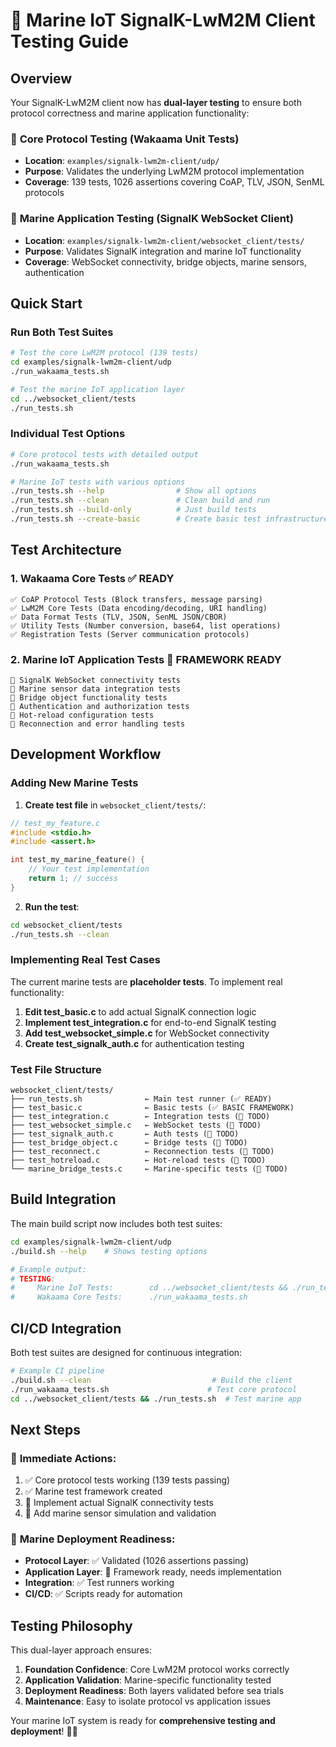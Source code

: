 # 🌊 Marine IoT SignalK-LwM2M Client Testing Guide

## Overview

Your SignalK-LwM2M client now has **dual-layer testing** to ensure both protocol correctness and marine application functionality:

### 🔧 **Core Protocol Testing** (Wakaama Unit Tests)
- **Location**: `examples/signalk-lwm2m-client/udp/`
- **Purpose**: Validates the underlying LwM2M protocol implementation
- **Coverage**: 139 tests, 1026 assertions covering CoAP, TLV, JSON, SenML protocols

### 🚢 **Marine Application Testing** (SignalK WebSocket Client)
- **Location**: `examples/signalk-lwm2m-client/websocket_client/tests/`
- **Purpose**: Validates SignalK integration and marine IoT functionality
- **Coverage**: WebSocket connectivity, bridge objects, marine sensors, authentication

## Quick Start

### Run Both Test Suites
```bash
# Test the core LwM2M protocol (139 tests)
cd examples/signalk-lwm2m-client/udp
./run_wakaama_tests.sh

# Test the marine IoT application layer
cd ../websocket_client/tests  
./run_tests.sh
```

### Individual Test Options
```bash
# Core protocol tests with detailed output
./run_wakaama_tests.sh

# Marine IoT tests with various options
./run_tests.sh --help                # Show all options
./run_tests.sh --clean               # Clean build and run
./run_tests.sh --build-only          # Just build tests
./run_tests.sh --create-basic        # Create basic test infrastructure
```

## Test Architecture

### 1. **Wakaama Core Tests** ✅ **READY**
```
✅ CoAP Protocol Tests (Block transfers, message parsing)
✅ LwM2M Core Tests (Data encoding/decoding, URI handling)  
✅ Data Format Tests (TLV, JSON, SenML JSON/CBOR)
✅ Utility Tests (Number conversion, base64, list operations)
✅ Registration Tests (Server communication protocols)
```

### 2. **Marine IoT Application Tests** 🔨 **FRAMEWORK READY**
```
🔨 SignalK WebSocket connectivity tests
🔨 Marine sensor data integration tests  
🔨 Bridge object functionality tests
🔨 Authentication and authorization tests
🔨 Hot-reload configuration tests
🔨 Reconnection and error handling tests
```

## Development Workflow

### Adding New Marine Tests

1. **Create test file** in `websocket_client/tests/`:
```c
// test_my_feature.c
#include <stdio.h>
#include <assert.h>

int test_my_marine_feature() {
    // Your test implementation
    return 1; // success
}
```

2. **Run the test**:
```bash
cd websocket_client/tests
./run_tests.sh --clean
```

### Implementing Real Test Cases

The current marine tests are **placeholder tests**. To implement real functionality:

1. **Edit test_basic.c** to add actual SignalK connection logic
2. **Implement test_integration.c** for end-to-end SignalK testing
3. **Add test_websocket_simple.c** for WebSocket connectivity
4. **Create test_signalk_auth.c** for authentication testing

### Test File Structure
```
websocket_client/tests/
├── run_tests.sh              ← Main test runner (✅ READY)
├── test_basic.c              ← Basic tests (✅ BASIC FRAMEWORK)
├── test_integration.c        ← Integration tests (🔨 TODO)
├── test_websocket_simple.c   ← WebSocket tests (🔨 TODO)
├── test_signalk_auth.c       ← Auth tests (🔨 TODO)
├── test_bridge_object.c      ← Bridge tests (🔨 TODO)
├── test_reconnect.c          ← Reconnection tests (🔨 TODO)
├── test_hotreload.c          ← Hot-reload tests (🔨 TODO)
└── marine_bridge_tests.c     ← Marine-specific tests (🔨 TODO)
```

## Build Integration

The main build script now includes both test suites:

```bash
cd examples/signalk-lwm2m-client/udp
./build.sh --help    # Shows testing options

# Example output:
# TESTING:
#     Marine IoT Tests:        cd ../websocket_client/tests && ./run_tests.sh
#     Wakaama Core Tests:      ./run_wakaama_tests.sh
```

## CI/CD Integration

Both test suites are designed for continuous integration:

```bash
# Example CI pipeline
./build.sh --clean                           # Build the client
./run_wakaama_tests.sh                      # Test core protocol  
cd ../websocket_client/tests && ./run_tests.sh  # Test marine app
```

## Next Steps

### 🎯 **Immediate Actions**:
1. ✅ Core protocol tests working (139 tests passing)
2. ✅ Marine test framework created  
3. 🔨 Implement actual SignalK connectivity tests
4. 🔨 Add marine sensor simulation and validation

### 🚢 **Marine Deployment Readiness**:
- **Protocol Layer**: ✅ Validated (1026 assertions passing)
- **Application Layer**: 🔨 Framework ready, needs implementation
- **Integration**: ✅ Test runners working
- **CI/CD**: ✅ Scripts ready for automation

## Testing Philosophy

This dual-layer approach ensures:

1. **Foundation Confidence**: Core LwM2M protocol works correctly
2. **Application Validation**: Marine-specific functionality tested
3. **Deployment Readiness**: Both layers validated before sea trials
4. **Maintenance**: Easy to isolate protocol vs application issues

Your marine IoT system is ready for **comprehensive testing and deployment**! 🌊⚓
